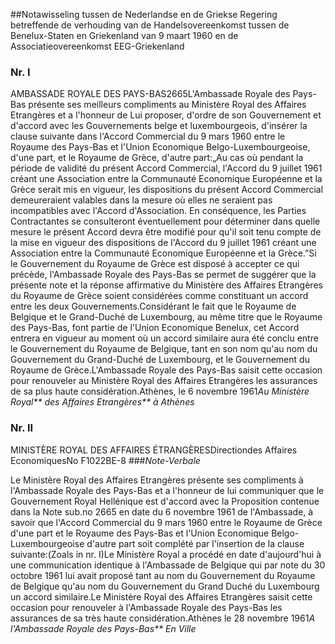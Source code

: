 <meta http-equiv='Content-Type' content='text/html; charset=utf-8' />

##Notawisseling tussen de Nederlandse en de Griekse Regering betreffende de verhouding van de Handelsovereenkomst tussen de Benelux-Staten en Griekenland van 9 maart 1960 en de Associatieovereenkomst EEG-Griekenland

### Nr.  I  

AMBASSADE ROYALE DES PAYS-BAS2665L'Ambassade Royale des Pays-Bas présente ses meilleurs compliments au Ministère Royal des Affaires Etrangères et a l'honneur de Lui proposer, d'ordre de son Gouvernement et d'accord avec les Gouvernements belge et luxembourgeois, d'insérer la clause suivante dans l'Accord Commercial du 9 mars 1960 entre le Royaume des Pays-Bas et l'Union Economique Belgo-Luxembourgeoise, d'une part, et le Royaume de Grèce, d'autre part:„Au cas où pendant la période de validité du présent Accord Commercial, l'Accord du 9 juillet 1961 créant une Association entre la Communauté Economique Européenne et la Grèce serait mis en vigueur, les dispositions du présent Accord Commercial demeureraient valables dans la mesure où elles ne seraient pas incompatibles avec l'Accord d'Association. En conséquence, les Parties Contractantes se consulteront éventuellement pour déterminer dans quelle mesure le présent Accord devra être modifié pour qu'il soit tenu compte de la mise en vigueur des dispositions de l'Accord du 9 juillet 1961 créant une Association entre la Communauté Economique Européenne et la Grèce.”Si le Gouvernement du Royaume de Grèce est disposé à accepter ce qui précède, l'Ambassade Royale des Pays-Bas se permet de suggérer que la présente note et la réponse affirmative du Ministère des Affaires Etrangères du Royaume de Grèce soient considérées comme constituant un accord entre les deux Gouvernements.Considérant le fait que le Royaume de Belgique et le Grand-Duché de Luxembourg, au même titre que le Royaume des Pays-Bas, font partie de l'Union Economique Benelux, cet Accord entrera en vigueur au moment où un accord similaire aura été conclu entre le Gouvernement du Royaume de Belgique, tant en son nom qu'au nom du Gouvernement du Grand-Duché de Luxembourg, et le Gouvernement du Royaume de Grèce.L'Ambassade Royale des Pays-Bas saisit cette occasion pour renouveler au Ministère Royal des Affaires Etrangères les assurances de sa plus haute considération.Athènes, le 6 novembre 1961*Au Ministère Royal** des Affaires Etrangères** à Athènes*

### Nr.  II  

MINISTÈRE ROYAL DES AFFAIRES ÉTRANGÈRESDirectiondes Affaires EconomiquesNo F1022BE-8
###*Note-Verbale* 

Le Ministère Royal des Affaires Etrangères présente ses compliments à l'Ambassade Royale des Pays-Bas et a l'honneur de lui communiquer que le Gouvernement Royal Hellénique est d'accord avec la Proposition contenue dans la Note sub.no 2665 en date du 6 novembre 1961 de l'Ambassade, à savoir que l'Accord Commercial du 9 mars 1960 entre le Royaume de Grèce d'une part et le Royaume des Pays-Bas et l'Union Economique Belgo-Luxembourgeoise d'autre part soit complété par l'insertion de la clause suivante:(Zoals in nr. I)Le Ministère Royal a procédé en date d'aujourd'hui à une communication identique à l'Ambassade de Belgique qui par note du 30 octobre 1961 lui avait proposé tant au nom du Gouvernement du Royaume de Belgique qu'au nom du Gouvernement du Grand Duché du Luxembourg un accord similaire.Le Ministère Royal des Affaires Etrangères saisit cette occasion pour renouveler à l'Ambassade Royale des Pays-Bas les assurances de sa très haute considération.Athènes le 28 novembre 1961*A l'Ambassade Royale des Pays-Bas** En Ville*
